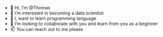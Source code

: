 - 👋 Hi, I’m @Thomas 
- 👀 I’m interested in becoming a data scientist
- 🌱 I, want to learn programming language
- 💞️ I’m looking to collaborate with you and learn from you as a beginner
- 📫 You can reach out to me please

<!---
okudeazinyi1/okudeazinyi1 is a ✨ special ✨ repository because its `README.md` (this file) appears on your GitHub profile.
You can click the Preview link to take a look at your changes.
--->
